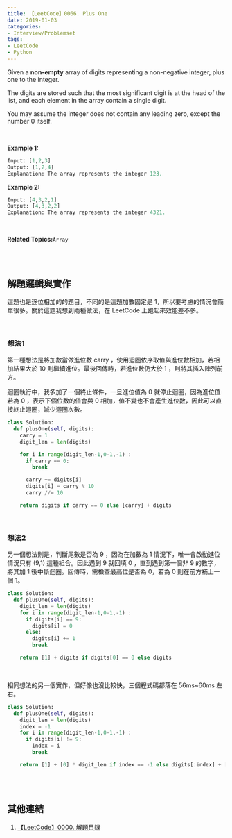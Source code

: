```yaml
---
title: 【LeetCode】0066. Plus One
date: 2019-01-03
categories:
- Interview/Problemset
tags:
- LeetCode
- Python
--- 
```


Given a  **non-empty**  array of digits representing a non-negative integer, plus one to the integer.

The digits are stored such that the most significant digit is at the head of the list, and each element in the array contain a single digit.

You may assume the integer does not contain any leading zero, except the number 0 itself.

<!--more-->
<br>

**Example 1:**
```python
Input: [1,2,3]
Output: [1,2,4]
Explanation: The array represents the integer 123.
```

**Example 2:**
```python
Input: [4,3,2,1]
Output: [4,3,2,2]
Explanation: The array represents the integer 4321.
```

<br>

**Related Topics:**`Array`

<br><br>

## 解題邏輯與實作
這題也是逐位相加的的題目，不同的是這題加數固定是 1，所以要考慮的情況會簡單很多。關於這題我想到兩種做法，在 LeetCode 上跑起來效能差不多。

<br>

### 想法1
第一種想法是將加數當做進位數 carry ，使用迴圈依序取值與進位數相加，若相加結果大於 10 則繼續進位。最後回傳時，若進位數仍大於 1 ，則將其插入陣列前方。

迴圈執行中，我多加了一個終止條件，一旦進位值為 0 就停止迴圈，因為進位值若為 0 ，表示下個位數的值會與 0 相加，值不變也不會產生進位數，因此可以直接終止迴圈，減少迴圈次數。


```python
class Solution:
  def plusOne(self, digits):
    carry = 1
    digit_len = len(digits) 

    for i in range(digit_len-1,0-1,-1) :
      if carry == 0:
        break

      carry += digits[i]
      digits[i] = carry % 10
      carry //= 10   

    return digits if carry == 0 else [carry] + digits 
```

<br>

### 想法2
另一個想法則是，判斷尾數是否為 9 ，因為在加數為 1 情況下，唯一會啟動進位情況只有 (9,1) 這種組合。因此遇到 9 就回填 0 ，直到遇到第一個非 9 的數字，將其加 1 後中斷迴圈。回傳時，需檢查最高位是否為 0，若為 0 則在前方補上一個 1。

```python
class Solution:
  def plusOne(self, digits):
    digit_len = len(digits) 
    for i in range(digit_len-1,0-1,-1) :
      if digits[i] == 9:
        digits[i] = 0
      else:
        digits[i] += 1
        break

    return [1] + digits if digits[0] == 0 else digits
```
<br>

相同想法的另一個實作，但好像也沒比較快，三個程式碼都落在 56ms~60ms 左右。
```python
class Solution:
  def plusOne(self, digits):
    digit_len = len(digits) 
    index = -1
    for i in range(digit_len-1,0-1,-1) :
      if digits[i] != 9:
        index = i
        break 

    return [1] + [0] * digit_len if index == -1 else digits[:index] + [digits[index]+1] + [0] * (digit_len-index-1)
```

<br><br>

## 其他連結
1. [【LeetCode】0000. 解題目錄](/LeetCode-0000-Contents/)